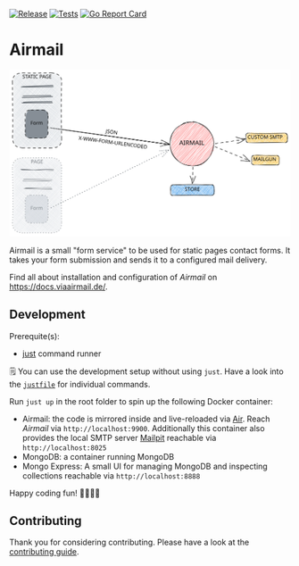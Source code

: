 <a href="https://github.com/hedge10/airmail/actions/workflows/release.yml" target="_blank" rel="noopener"><img src="https://github.com/hedge10/airmail/actions/workflows/release.yml/badge.svg" alt="Release" /></a>
<a href="https://github.com/hedge10/airmail/actions/workflows/tests.yml" target="_blank" rel="noopener"><img src="https://github.com/hedge10/airmail/actions/workflows/tests.yml/badge.svg" alt="Tests" /></a>
[![Go Report Card](https://goreportcard.com/badge/github.com/hedge10/airmail)](https://goreportcard.com/report/github.com/hedge10/airmail)

# Airmail

![Airmail](./art/airmail-scheme.svg "Title")

Airmail is a small "form service" to be used for static pages contact forms. It takes your form submission and sends it to a configured mail delivery.

Find all about installation and configuration of _Airmail_ on https://docs.viaairmail.de/.

## Development

Prerequite(s):

-   [just](https://github.com/casey/just) command runner

🗒️ You can use the development setup without using `just`. Have a look into the [`justfile`](./justfile) for individual commands.

Run `just up` in the root folder to spin up the following Docker container:

-   Airmail: the code is mirrored inside and live-reloaded via [Air](https://github.com/cosmtrek/air). Reach _Airmail_ via `http://localhost:9900`. Additionally this container also provides the local SMTP server [Mailpit](https://github.com/axllent/mailpit) reachable via `http://localhost:8025`
-   MongoDB: a container running MongoDB
-   Mongo Express: A small UI for managing MongoDB and inspecting collections reachable via `http://localhost:8888`

Happy coding fun! 🕺🏻💃🏻

## Contributing

Thank you for considering contributing. Please have a look at the [contributing guide](CONTRIBUTING.md).
